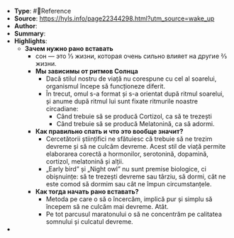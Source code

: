 - **Type**: #📘Reference
- **Source**: https://hyls.info/page22344298.html?utm_source=wake_up
- **Author**:
- **Summary**:
- **Highlights**:
	- **Зачем нужно рано вставать**
		- сон — это ⅓ жизни, которая очень сильно влияет на другие ⅔ жизни.
		- **Мы зависимы от ритмов Солнца**
			- Dacă stilul nostru de viață nu corespune cu cel al soarelui, organismul începe să funcționeze diferit.
			- În trecut, omul s-a format și s-a orientat după ritmul soarelui, și anume după ritmul lui sunt fixate ritmurile noastre circadiane:
				- Când trebuie să se producă Cortizol, ca să te trezești
				- Când trebuie să se producă Melatonină, ca să adormi.
		- **Как правильно спать и что это вообще значит?**
			- Cercetătorii științifici ne sfătuiesc că trebuie să ne trezim devreme și să ne culcăm devreme. Acest stil de viață permite elaborarea corectă a hormonilor, serotonină, dopamină, cortizol, melatonină și alții.
			- „Early bird” și „Night owl” nu sunt premise biologice, ci obișnuințe: să te trezești devreme sau târziu, să dormi, cât ne este comod să dormim sau cât ne împun circumstanțele.
		- **Как тогда начать рано вставать?**
			- Metoda pe care o să o încercăm, implică pur și simplu să începem să ne culcăm mai devreme. Atât.
			- Pe tot parcusul maratonului o să ne concentrăm pe calitatea somnului și culcatul devreme.
-